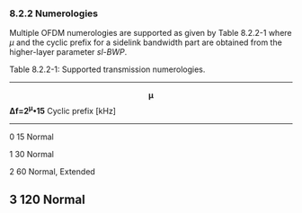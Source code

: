 ### 8.2.2 Numerologies

Multiple OFDM numerologies are supported as given by Table 8.2.2-1 where
$\mu$ and the cyclic prefix for a sidelink bandwidth part are obtained
from the higher-layer parameter *sl-BWP*.

Table 8.2.2-1: Supported transmission numerologies.

  ----------------------------------------------------------------------------------------------------------------------------------
  $$\mathbf{\mu}$$   $\mathbf{\Delta}\mathbf{f}\mathbf{=}\mathbf{2}^{\mathbf{\mu}}\mathbf{\bullet 15}$   Cyclic prefix
                     \[kHz\]                                                                             
  ------------------ ----------------------------------------------------------------------------------- ---------------------------
  0                  15                                                                                  Normal

  1                  30                                                                                  Normal

  2                  60                                                                                  Normal, Extended

  3                  120                                                                                 Normal
  ----------------------------------------------------------------------------------------------------------------------------------